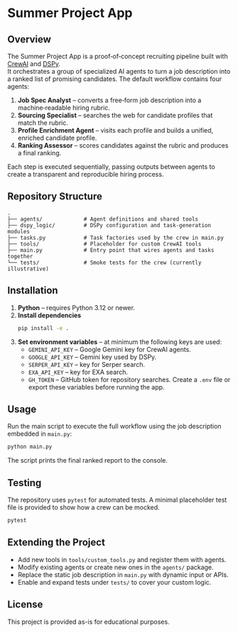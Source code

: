 # Summer Project App

## Overview
The Summer Project App is a proof‑of‑concept recruiting pipeline built with [CrewAI](https://github.com/joaomdmoura/crewai) and [DSPy](https://github.com/stanfordnlp/dspy).  
It orchestrates a group of specialized AI agents to turn a job description into a ranked list of promising candidates. The default workflow contains four agents:

1. **Job Spec Analyst** – converts a free‑form job description into a machine‑readable hiring rubric.
2. **Sourcing Specialist** – searches the web for candidate profiles that match the rubric.
3. **Profile Enrichment Agent** – visits each profile and builds a unified, enriched candidate profile.
4. **Ranking Assessor** – scores candidates against the rubric and produces a final ranking.

Each step is executed sequentially, passing outputs between agents to create a transparent and reproducible hiring process.

## Repository Structure
```
.
├── agents/             # Agent definitions and shared tools
├── dspy_logic/         # DSPy configuration and task-generation modules
├── tasks.py            # Task factories used by the crew in main.py
├── tools/              # Placeholder for custom CrewAI tools
├── main.py             # Entry point that wires agents and tasks together
└── tests/              # Smoke tests for the crew (currently illustrative)
```

## Installation
1. **Python** – requires Python 3.12 or newer.
2. **Install dependencies**
   ```bash
   pip install -e .
   ```
3. **Set environment variables** – at minimum the following keys are used:
   - `GEMINI_API_KEY` – Google Gemini key for CrewAI agents.
   - `GOOGLE_API_KEY` – Gemini key used by DSPy.
   - `SERPER_API_KEY` – key for Serper search.
   - `EXA_API_KEY` – key for EXA search.
   - `GH_TOKEN` – GitHub token for repository searches.
   Create a `.env` file or export these variables before running the app.

## Usage
Run the main script to execute the full workflow using the job description embedded in `main.py`:
```bash
python main.py
```
The script prints the final ranked report to the console.

## Testing
The repository uses `pytest` for automated tests.  A minimal placeholder test file is provided to show how a crew can be mocked.
```bash
pytest
```

## Extending the Project
- Add new tools in `tools/custom_tools.py` and register them with agents.
- Modify existing agents or create new ones in the `agents/` package.
- Replace the static job description in `main.py` with dynamic input or APIs.
- Enable and expand tests under `tests/` to cover your custom logic.

## License
This project is provided as-is for educational purposes.
